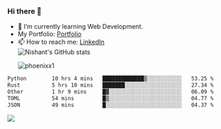 ### Hi there 👋

<!--
**phoenixx1/phoenixx1** is a ✨ _special_ ✨ repository because its `README.md` (this file) appears on your GitHub profile.

Here are some ideas to get you started:

- 🔭 I’m currently working on ...
- 🌱 I’m currently learning ...
- 👯 I’m looking to collaborate on ...
- 🤔 I’m looking for help with ...
- 💬 Ask me about ...
- 📫 How to reach me: ...
- 😄 Pronouns: ...
- ⚡ Fun fact: ...
-->
- 🌱 I’m currently learning Web Development.
- My Portfolio: [Portfolio](https://phoenixx1.github.io/)
- 📫 How to reach me: [LinkedIn](https://www.linkedin.com/in/nishant-saxena-2609/)  
![Nishant's GitHub stats](https://github-readme-stats.vercel.app/api?username=phoenixx1&count_private=true)<p><img align="center" src="https://github-readme-streak-stats.herokuapp.com/?user=phoenixx1&" alt="phoenixx1" /></p>  
<!--START_SECTION:waka-->

```txt
Python        10 hrs 4 mins   █████████████▒░░░░░░░░░░░   53.25 %
Rust          5 hrs 10 mins   ███████░░░░░░░░░░░░░░░░░░   27.34 %
Other         1 hr 9 mins     █▓░░░░░░░░░░░░░░░░░░░░░░░   06.09 %
TOML          54 mins         █▒░░░░░░░░░░░░░░░░░░░░░░░   04.77 %
JSON          49 mins         █░░░░░░░░░░░░░░░░░░░░░░░░   04.37 %
```

<!--END_SECTION:waka-->

![](https://komarev.com/ghpvc/?username=phoenixx1&style=plastic)

<!-- ![Visitor Count](https://profile-counter.glitch.me/phoenixx1/count.svg) -->
